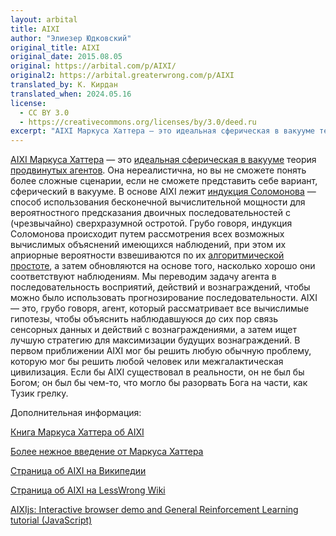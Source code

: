 ```yaml
---
layout: arbital
title: AIXI
author: "Элиезер Юдковский"
original_title: AIXI
original_date: 2015.08.05
original: https://arbital.com/p/AIXI/
original2: https://arbital.greaterwrong.com/p/AIXI
translated_by: К. Кирдан
translated_when: 2024.05.16
license:
  - CC BY 3.0
  - https://creativecommons.org/licenses/by/3.0/deed.ru
excerpt: "AIXI Маркуса Хаттера — это идеальная сферическая в вакууме теория продвинутых агентов. Она нереалистична, но вы не сможете понять более сложные сценарии, если не сможете представить себе вариант, сферический в вакууме."
---
```

[AIXI Маркуса Хаттера](http://www.hutter1.net/ai/aixigentle.htm) — это [идеальная сферическая в вакууме](https://arbital.com/p/perfect_rolling_sphere/) теория [продвинутых агентов](https://arbital.com/p/advanced_agent/). Она нереалистична, но вы не сможете понять более сложные сценарии, если не сможете представить себе вариант, сферический в вакууме. В основе AIXI лежит [индукция Соломонова](solomonoff-induction.html) — способ использования бесконечной вычислительной мощности для вероятностного предсказания двоичных последовательностей с (чрезвычайно) сверхразумной остротой. Грубо говоря, индукция Соломонова происходит путем рассмотрения всех возможных вычислимых объяснений имеющихся наблюдений, при этом их априорные вероятности взвешиваются по их [алгоритмической простоте](https://arbital.com/p/Kolmogorov_complexity/), а затем обновляются на основе того, насколько хорошо они соответствуют наблюдениям. Мы переводим задачу агента в последовательность восприятий, действий и вознаграждений, чтобы можно было использовать прогнозирование последовательности. AIXI — это, грубо говоря, агент, который рассматривает все вычислимые гипотезы, чтобы объяснить наблюдавшуюся до сих пор связь сенсорных данных и действий с вознаграждениями, а затем ищет лучшую стратегию для максимизации будущих вознаграждений. В первом приближении AIXI мог бы решить любую обычную проблему, которую мог бы решить любой человек или межгалактическая цивилизация. Если бы AIXI существовал в реальности, он не был бы Богом; он был бы чем-то, что могло бы разорвать Бога на части, как Тузик грелку.

Дополнительная информация:

[Книга Маркуса Хаттера об AIXI](http://www.hutter1.net/ai/uaibook.htm)

[Более нежное введение от Маркуса Хаттера](http://www.hutter1.net/ai/aixigentle.htm)

[Страница об AIXI на Википедии](https://en.wikipedia.org/wiki/AIXI)

[Страница об AIXI на LessWrong Wiki](https://wiki.lesswrong.com/wiki/AIXI)

[AIXIjs: Interactive browser demo and General Reinforcement Learning tutorial (JavaScript)](http://aslanides.io/aixijs/)
